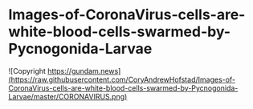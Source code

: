 # Images-of-CoronaVirus-cells-are-white-blood-cells-swarmed-by-Pycnogonida-Larvae
![Copyright https://gundam.news](https://raw.githubusercontent.com/CoryAndrewHofstad/Images-of-CoronaVirus-cells-are-white-blood-cells-swarmed-by-Pycnogonida-Larvae/master/CORONAVIRUS.png)
